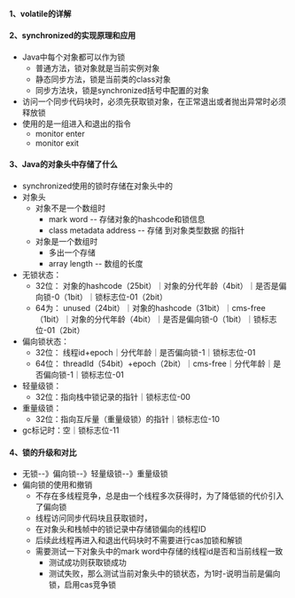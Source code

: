 #### 1、volatile的详解
#### 2、synchronized的实现原理和应用
- Java中每个对象都可以作为锁
    + 普通方法，锁对象就是当前实例对象
    + 静态同步方法，锁是当前类的class对象
    + 同步方法块，锁是synchronized括号中配置的对象
- 访问一个同步代码块时，必须先获取锁对象，在正常退出或者抛出异常时必须释放锁
- 使用的是一组进入和退出的指令
    + monitor enter
    + monitor exit
#### 3、Java的对象头中存储了什么
- synchronized使用的锁时存储在对象头中的
- 对象头
    + 对象不是一个数组时
        - mark word -- 存储对象的hashcode和锁信息
        - class metadata address -- 存储 到对象类型数据 的指针
    + 对象是一个数组时
        - 多出一个存储
        - array length -- 数组的长度
- 无锁状态：
    + 32位： 对象的hashcode（25bit）｜对象的分代年龄（4bit）｜是否是偏向锁-0（1bit）｜锁标志位-01（2bit）
    + 64为： unused（24bit）｜对象的hashcode（31bit）｜cms-free（1bit）｜对象的分代年龄（4bit）｜是否是偏向锁-0（1bit）｜锁标志位-01（2bit）
- 偏向锁状态：
    + 32位： 线程id+epoch｜分代年龄｜是否偏向锁-1｜锁标志位-01
    + 64位： threadId（54bit）+epoch（2bit）｜cms-free｜分代年龄｜是否偏向锁-1｜锁标志位-01
- 轻量级锁：
    + 32位：指向栈中锁记录的指针｜锁标志位-00
- 重量级锁：
    + 32位：指向互斥量（重量级锁）的指针｜锁标志位-10
- gc标记时：空｜锁标志位-11
#### 4、锁的升级和对比
- 无锁--》偏向锁--》轻量级锁--》重量级锁
- 偏向锁的使用和撤销
    + 不存在多线程竞争，总是由一个线程多次获得时，为了降低锁的代价引入了偏向锁
    + 线程访问同步代码块且获取锁时，
    + 在对象头和栈帧中的锁记录中存储锁偏向的线程ID
    + 后续此线程再进入和退出代码块时不需要进行cas加锁和解锁
    + 需要测试一下对象头中的mark word中存储的线程id是否和当前线程一致
        - 测试成功则获取锁成功
        - 测试失败，那么测试当前对象头中的锁状态，为1时-说明当前是偏向锁，启用cas竞争锁